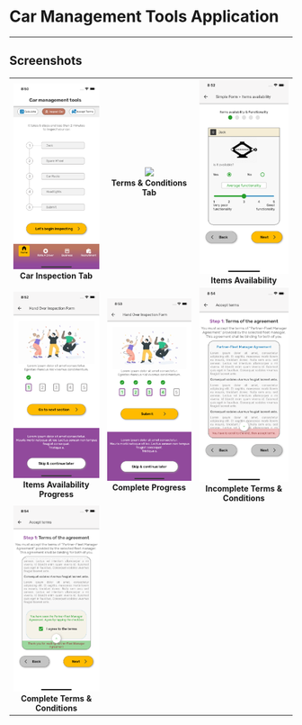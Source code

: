 # Car Management Tools Application

---

## Screenshots


<div style="text-align: center">
    <table>
        <tr>
            <td style="text-align: center">
                <img src="https://raw.githubusercontent.com/cyenite/Car-Management-Tools/master/screenshots/home_page.png" width="200"/>
      </br><b>Car Inspection Tab</b>
            </td>            
            <td style="text-align: center">
                <img src="https://raw.githubusercontent.com/cyenite/Car-Management-Tools/master/screenshots/accept_term.png" width="200"/>
      </br><b>Terms & Conditions Tab</b>
            </td>
            <td style="text-align: center">
                <img src="https://raw.githubusercontent.com/cyenite/Car-Management-Tools/master/screenshots/items_availability.png" width="200"/>
      </br><b>Items Availability</b>
            </td>
        </tr>
        <tr>
            <td style="text-align: center">
                <img src="https://raw.githubusercontent.com/cyenite/Car-Management-Tools/master/screenshots/item_availability_progress.png" width="200"/>
      </br><b>Items Availability Progress</b>
            </td>
            <td style="text-align: center">
                <img src="https://raw.githubusercontent.com/cyenite/Car-Management-Tools/master/screenshots/complete_progress.png" width="200"/>
  </br><b>Complete Progress</b>
            </td>
            <td style="text-align: center">
                <img src="https://raw.githubusercontent.com/cyenite/Car-Management-Tools/master/screenshots/terms_incomplete.png" width="200"/>
  </br><b>Incomplete Terms & Conditions</b>
            </td>
        </tr>
				<tr>
            <td style="text-align: center">
                <img src="https://raw.githubusercontent.com/cyenite/Car-Management-Tools/master/screenshots/terms_complete.png" width="200"/>
      </br><b>Complete Terms & Conditions</b>
            </td>
        </tr>
    </table>
</div>
